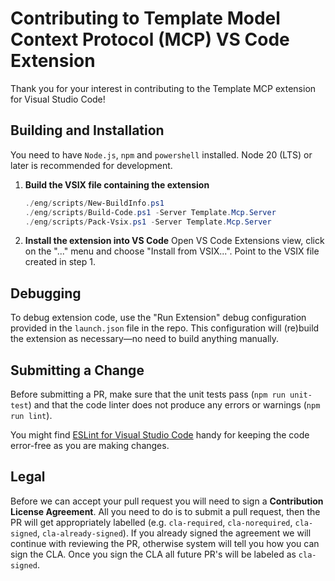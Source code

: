 
# Contributing to Template Model Context Protocol (MCP) VS Code Extension

Thank you for your interest in contributing to the Template MCP extension for Visual Studio Code!

## Building and Installation

You need to have `Node.js`, `npm` and `powershell` installed. Node 20 (LTS) or later is recommended for development.

1. **Build the VSIX file containing the extension**
    ```powershell
    ./eng/scripts/New-BuildInfo.ps1
    ./eng/scripts/Build-Code.ps1 -Server Template.Mcp.Server
    ./eng/scripts/Pack-Vsix.ps1 -Server Template.Mcp.Server
    ```
2. **Install the extension into VS Code**
    Open VS Code Extensions view, click on the "..." menu and choose "Install from VSIX...". Point to the VSIX file created in step 1.

## Debugging

To debug extension code, use the "Run Extension" debug configuration provided in the `launch.json` file in the repo. This configuration will (re)build the extension as necessary—no need to build anything manually.

## Submitting a Change

Before submitting a PR, make sure that the unit tests pass (`npm run unit-test`) and that the code linter does not produce any errors or warnings (`npm run lint`).

You might find [ESLint for Visual Studio Code](https://marketplace.visualstudio.com/items?itemName=dbaeumer.vscode-eslint) handy for keeping the code error-free as you are making changes.

## Legal

Before we can accept your pull request you will need to sign a **Contribution License Agreement**. All you need to do is to submit a pull request, then the PR will get appropriately labelled (e.g. `cla-required`, `cla-norequired`, `cla-signed`, `cla-already-signed`). If you already signed the agreement we will continue with reviewing the PR, otherwise system will tell you how you can sign the CLA. Once you sign the CLA all future PR's will be labeled as `cla-signed`.
